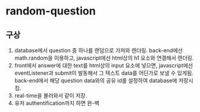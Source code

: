 # random-question

## 구상

1. database에서 question 중 하나를 랜덤으로 가져와 렌더링. back-end에선 math.random을 이용하고, javascript에선 html상의 h1 요소와 연결해서 렌더링.
2. front에서 answer에 대한 text를 html상의 input 요소에 넣으면, javascript에선 eventListener과 submit이 발동해서 그 텍스트 data를 어딘가로 보낼 수 있게됨. back-end에서 해당 question data와의 공유 id를 설정하여 database에 저장시킴.
3. real-time을 불러와서 같이 저장.
4. 유저 authentification까지 하면 완-벽
